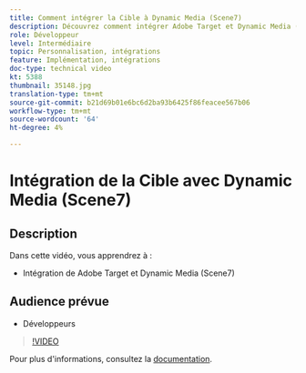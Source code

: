 ```yaml
---
title: Comment intégrer la Cible à Dynamic Media (Scene7)
description: Découvrez comment intégrer Adobe Target et Dynamic Media (Scene7).
role: Développeur
level: Intermédiaire
topic: Personnalisation, intégrations
feature: Implémentation, intégrations
doc-type: technical video
kt: 5388
thumbnail: 35148.jpg
translation-type: tm+mt
source-git-commit: b21d69b01e6bc6d2ba93b6425f86feacee567b06
workflow-type: tm+mt
source-wordcount: '64'
ht-degree: 4%

---
```



# Intégration de la Cible avec Dynamic Media (Scene7)

## Description

Dans cette vidéo, vous apprendrez à :

* Intégration de Adobe Target et Dynamic Media (Scene7)

## Audience prévue

* Développeurs

>[!VIDEO](https://video.tv.adobe.com/v/35148/?quality=12)

Pour plus d&#39;informations, consultez la [documentation](https://docs.adobe.com/content/help/en/target/using/administer/scene7-settings.html).
